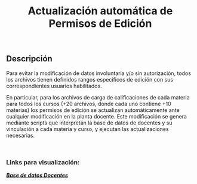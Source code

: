 <h1 align="center">Actualización automática de Permisos de Edición</h1>
  <br/>
<h2>Descripción</h2>

Para evitar la modificación de datos involuntaria y/o sin autorización, todos los archivos tienen definidos rangos específicos de edición con sus correspondientes usuarios habilitados. 

En particular, para los archivos de carga de calificaciones de cada materia para todos los cursos (+20 archivos, donde cada uno contiene +10 materias) los permisos de edición se actualizan automáticamente ante cualquier modificación en la planta docente. Este modificación se genera mediante scripts que interpretan la base de datos de docentes y su vinculación a cada materia y curso, y ejecutan las actualizaciones necesarias.
 
<br/>

### Links para visualización:

***[Base de datos Docentes](https://docs.google.com/spreadsheets/d/1KRf46j2KI2cpomSFNoTSLuetQDwdSnbed9oyL0Jz8L4/edit?usp=sharing)***  
